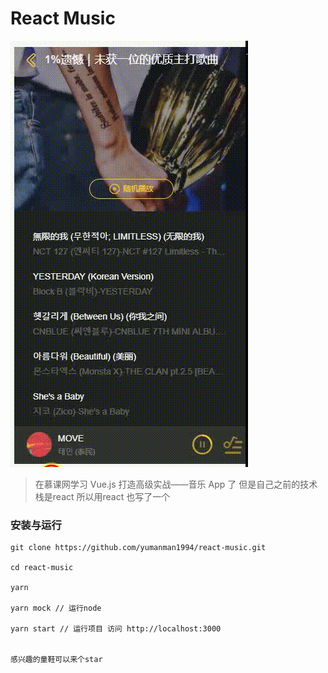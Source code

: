 # React Music
![首页](/01pic.gif)
> 在慕课网学习 Vue.js 打造高级实战——音乐 App 了 但是自己之前的技术栈是react 所以用react 也写了一个

### 安装与运行

```
git clone https://github.com/yumanman1994/react-music.git

cd react-music

yarn 

yarn mock // 运行node

yarn start // 运行项目 访问 http://localhost:3000


感兴趣的童鞋可以来个star
